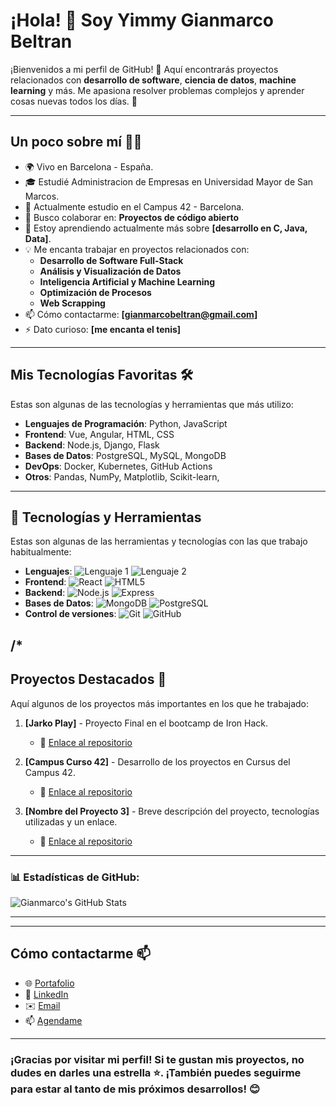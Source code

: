 # ¡Hola! 👋 Soy Yimmy Gianmarco Beltran

¡Bienvenidos a mi perfil de GitHub! 🚀 Aquí encontrarás proyectos relacionados con **desarrollo de software**, **ciencia de datos**, **machine learning** y más. Me apasiona resolver problemas complejos y aprender cosas nuevas todos los días. 🌱

---

## Un poco sobre mí 👨‍💻

- 🌍 Vivo en Barcelona - España.
- 🎓 Estudié Administracion de Empresas en Universidad Mayor de San Marcos.
- 💼 Actualmente estudio en el Campus 42 - Barcelona.
- 👯 Busco colaborar en: **Proyectos de código abierto**
- 🌱 Estoy aprendiendo actualmente más sobre **[desarrollo en C, Java, Data]**.
- 💡 Me encanta trabajar en proyectos relacionados con:
  - **Desarrollo de Software Full-Stack**
  - **Análisis y Visualización de Datos**
  - **Inteligencia Artificial y Machine Learning**
  - **Optimización de Procesos**
  - **Web Scrapping**
- 📫 Cómo contactarme: **[gianmarcobeltran@gmail.com]**
- ⚡ Dato curioso: **[me encanta el tenis]**


---

## Mis Tecnologías Favoritas 🛠️

Estas son algunas de las tecnologías y herramientas que más utilizo:

- **Lenguajes de Programación**: Python, JavaScript  
- **Frontend**: Vue, Angular, HTML, CSS
- **Backend**: Node.js, Django, Flask
- **Bases de Datos**: PostgreSQL, MySQL, MongoDB
- **DevOps**: Docker, Kubernetes, GitHub Actions
- **Otros**: Pandas, NumPy, Matplotlib, Scikit-learn, 


---

## 🔧 Tecnologías y Herramientas
Estas son algunas de las herramientas y tecnologías con las que trabajo habitualmente:

- **Lenguajes**: ![Lenguaje 1](https://img.shields.io/badge/-[Lenguaje]-[Color]?style=flat&logo=[LogoLenguaje]&logoColor=white) ![Lenguaje 2](https://img.shields.io/badge/-[Lenguaje]-[Color]?style=flat&logo=[LogoLenguaje]&logoColor=white) 
- **Frontend**: ![React](https://img.shields.io/badge/-React-61DAFB?style=flat&logo=react&logoColor=white) ![HTML5](https://img.shields.io/badge/-HTML5-E34F26?style=flat&logo=html5&logoColor=white)
- **Backend**: ![Node.js](https://img.shields.io/badge/-Node.js-339933?style=flat&logo=node.js&logoColor=white) ![Express](https://img.shields.io/badge/-Express.js-000000?style=flat&logo=express&logoColor=white)
- **Bases de Datos**: ![MongoDB](https://img.shields.io/badge/-MongoDB-47A248?style=flat&logo=mongodb&logoColor=white) ![PostgreSQL](https://img.shields.io/badge/-PostgreSQL-336791?style=flat&logo=postgresql&logoColor=white)
- **Control de versiones**: ![Git](https://img.shields.io/badge/-Git-F05032?style=flat&logo=git&logoColor=white) ![GitHub](https://img.shields.io/badge/-GitHub-181717?style=flat&logo=github&logoColor=white)


/*
---

## Proyectos Destacados 🚀

Aquí algunos de los proyectos más importantes en los que he trabajado:

1. **[Jarko Play]** - Proyecto Final en el bootcamp de Iron Hack.
   - 🔗 [Enlace al repositorio](https://github.com/ciberzerone/JarkoPlay)   
   
2. **[Campus Curso 42]** - Desarrollo de los proyectos en Cursus del Campus 42.
   - 🔗 [Enlace al repositorio](https://github.com/ciberzerone/Campus42_Barcelona_Cursus)

3. **[Nombre del Proyecto 3]** - Breve descripción del proyecto, tecnologías utilizadas y un enlace.
   - 🔗 [Enlace al repositorio](https://github.com/ciberzerone/it_Academy_Data_Scientist)


---

### 📊 **Estadísticas de GitHub:**

![Gianmarco's GitHub Stats](https://github-readme-stats.vercel.app/api?username=ciberzerone&show_icons=true&theme=radical)

---


---

## Cómo contactarme 📫

- 🌐 [Portafolio](https://tu-sitio-web.com)
- 💼 [LinkedIn](https://www.linkedin.com/in/gianmarco-beltran-13959b232/)
- ✉️ [Email](mailto:gianmarcobeltran@gmai.com)
- 📫 <a href="https://github.com/ciberzerone/ciberzerone/blob/main/script/agregame.vcf">Agendame </a>

---

### ¡Gracias por visitar mi perfil! Si te gustan mis proyectos, no dudes en darles una estrella ⭐. ¡También puedes seguirme para estar al tanto de mis próximos desarrollos! 😊


<!--
**ciberzerone/ciberzerone** is a ✨ _special_ ✨ repository because its `README.md` (this file) appears on your GitHub profile.

Here are some ideas to get you started:

- 🔭 I’m currently working on ...
- 🌱 I’m currently learning ...
- 👯 I’m looking to collaborate on ...
- 🤔 I’m looking for help with ...
- 💬 Ask me about ...
- 📫 How to reach me: ...
- 😄 Pronouns: ...
- ⚡ Fun fact: ...
-->

